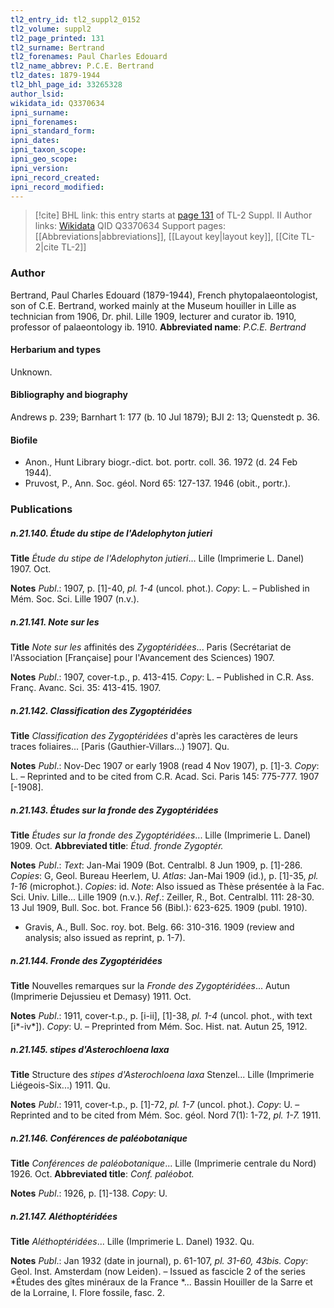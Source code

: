```yaml
---
tl2_entry_id: tl2_suppl2_0152
tl2_volume: suppl2
tl2_page_printed: 131
tl2_surname: Bertrand
tl2_forenames: Paul Charles Edouard
tl2_name_abbrev: P.C.E. Bertrand
tl2_dates: 1879-1944
tl2_bhl_page_id: 33265328
author_lsid: 
wikidata_id: Q3370634
ipni_surname: 
ipni_forenames: 
ipni_standard_form: 
ipni_dates: 
ipni_taxon_scope: 
ipni_geo_scope: 
ipni_version: 
ipni_record_created: 
ipni_record_modified:
---
```


> [!cite] BHL link: this entry starts at [page 131](https://www.biodiversitylibrary.org/page/33265328) of TL-2 Suppl. II
> Author links: [Wikidata](https://www.wikidata.org/wiki/Q3370634) QID Q3370634
> Support pages: [[Abbreviations|abbreviations]], [[Layout key|layout key]], [[Cite TL-2|cite TL-2]]

### Author

Bertrand, Paul Charles Edouard (1879-1944), French phytopalaeontologist, son of C.E. Bertrand, worked mainly at the Museum houiller in Lille as technician from 1906, Dr. phil. Lille 1909, lecturer and curator ib. 1910, professor of palaeontology ib. 1910. 
**Abbreviated name**: *P.C.E. Bertrand*

#### Herbarium and types

Unknown.

#### Bibliography and biography

Andrews p. 239; Barnhart 1: 177 (b. 10 Jul 1879); BJI 2: 13; Quenstedt p. 36.

#### Biofile

- Anon., Hunt Library biogr.-dict. bot. portr. coll. 36. 1972 (d. 24 Feb 1944).
- Pruvost, P., Ann. Soc. géol. Nord 65: 127-137. 1946 (obit., portr.).

### Publications

##### n.21.140. Étude du stipe de l'Adelophyton jutieri

**Title**
*Étude du stipe de l'Adelophyton jutieri*... Lille (Imprimerie L. Danel) 1907. Oct.

**Notes**
*Publ*.: 1907, p. \[1\]-40, *pl. 1-4* (uncol. phot.). *Copy*: L. – Published in Mém. Soc. Sci. Lille 1907 (n.v.).

##### n.21.141. Note sur les

**Title**
*Note sur les* affinités des *Zygoptéridées*... Paris (Secrétariat de l'Association \[Française\] pour l'Avancement des Sciences) 1907.

**Notes**
*Publ*.: 1907, cover-t.p., p. 413-415. *Copy*: L. – Published in C.R. Ass. Franç. Avanc. Sci. 35: 413-415. 1907.

##### n.21.142. Classification des Zygoptéridées

**Title**
*Classification des Zygoptéridées* d'après les caractères de leurs traces foliaires... \[Paris (Gauthier-Villars...) 1907\]. Qu.

**Notes**
*Publ*.: Nov-Dec 1907 or early 1908 (read 4 Nov 1907), p. \[1\]-3. *Copy*: L. – Reprinted and to be cited from C.R. Acad. Sci. Paris 145: 775-777. 1907 \[-1908\].

##### n.21.143. Études sur la fronde des Zygoptéridées

**Title**
*Études sur la fronde des Zygoptéridées*... Lille (Imprimerie L. Danel) 1909. Oct.
**Abbreviated title**: *Étud. fronde Zygoptér.*

**Notes**
*Publ*.: *Text*: Jan-Mai 1909 (Bot. Centralbl. 8 Jun 1909, p. \[1\]-286. *Copies*: G, Geol. Bureau Heerlem, U.
*Atlas*: Jan-Mai 1909 (id.), p. \[1\]-35, *pl. 1-16* (microphot.). *Copies*: id.
*Note*: Also issued as Thèse présentée à la Fac. Sci. Univ. Lille... Lille 1909 (n.v.).
*Ref*.: Zeiller, R., Bot. Centralbl. 111: 28-30. 13 Jul 1909, Bull. Soc. bot. France 56 (Bibl.): 623-625. 1909 (publ. 1910).
- Gravis, A., Bull. Soc. roy. bot. Belg. 66: 310-316. 1909 (review and analysis; also issued as reprint, p. 1-7).

##### n.21.144. Fronde des Zygoptéridées

**Title**
Nouvelles remarques sur la *Fronde des Zygoptéridées*... Autun (Imprimerie Dejussieu et Demasy) 1911. Oct.

**Notes**
*Publ*.: 1911, cover-t.p., p. \[i-ii\], \[1\]-38, *pl. 1-4* (uncol. phot., with text \[i\*-iv\*\]). *Copy*: U. – Preprinted from Mém. Soc. Hist. nat. Autun 25, 1912.

##### n.21.145. stipes d'Asterochloena laxa

**Title**
Structure des *stipes d'Asterochloena laxa* Stenzel... Lille (Imprimerie Liégeois-Six...) 1911. Qu.

**Notes**
*Publ*.: 1911, cover-t.p., p. \[1\]-72, *pl. 1-7* (uncol. phot.). *Copy*: U. – Reprinted and to be cited from Mém. Soc. géol. Nord 7(1): 1-72, *pl. 1-7.* 1911.

##### n.21.146. Conférences de paléobotanique

**Title**
*Conférences de paléobotanique*... Lille (Imprimerie centrale du Nord) 1926. Oct.
**Abbreviated title**: *Conf. paléobot.*

**Notes**
*Publ*.: 1926, p. \[1\]-138. *Copy*: U.

##### n.21.147. Aléthoptéridées

**Title**
*Aléthoptéridées*... Lille (Imprimerie L. Danel) 1932. Qu.

**Notes**
*Publ*.: Jan 1932 (date in journal), p. 61-107, *pl. 31-60, 43bis.* *Copy*: Geol. Inst. Amsterdam (now Leiden). – Issued as fascicle 2 of the series *Études des gîtes minéraux de la France *... Bassin Houiller de la Sarre et de la Lorraine, I. Flore fossile, fasc. 2.

